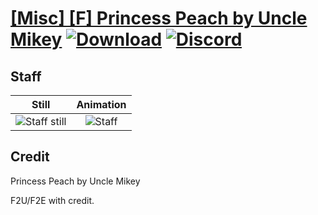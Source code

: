 # [\[Misc\] \[F\] Princess Peach by Uncle Mikey](./) [![Download](https://img.shields.io/badge/Download--red?style=social&logo=github)](https://minhaskamal.github.io/DownGit/#/home?url=https://github.com/Klokinator/FE-Repo/tree/main/Battle%20Animations%2FBards%2C%20Dancers%2C%20Suppliers%2C%20Misc%2F%5BMisc%5D%20%5BF%5D%20Princess%20Peach%20by%20Uncle%20Mikey%2F7.%20Staff) [![Discord](https://img.shields.io/badge/Discord--blue?style=social&logo=discord)](https://discord.gg/C7VNGnyTPA)

## Staff

| Still | Animation |
| :---: | :-------: |
| ![Staff still](./Staff_000.png) | ![Staff](./Staff.gif) |

## Credit

Princess Peach by Uncle Mikey

F2U/F2E with credit.

